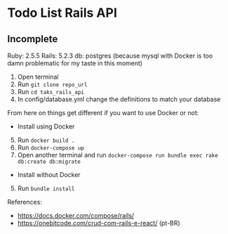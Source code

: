 # Todo List Rails API

## Incomplete

Ruby: 2.5.5
Rails: 5.2.3
db: postgres (because mysql with Docker is too damn problematic for my taste in this moment)

1. Open terminal
2. Run `git clone repo_url`
3. Run `cd taks_rails_api`
4. In config/database.yml change the definitions to match your database

From here on things get different if you want to use Docker or not:

* Install using Docker
5. Run `docker build .`
6. Run `docker-compose up`
7. Open another terminal and run `docker-compose run bundle exec rake db:create db:migrate`

* Install without Docker
5. Run `bundle install`

References:
* https://docs.docker.com/compose/rails/
* https://onebitcode.com/crud-com-rails-e-react/ (pt-BR)